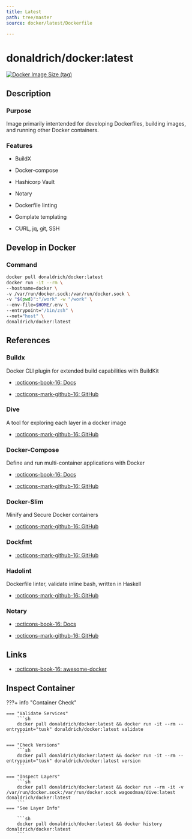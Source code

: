 ```yaml
---
title: Latest
path: tree/master
source: docker/latest/Dockerfile

---
```


# donaldrich/docker:latest

[![Docker Image Size (tag)](https://img.shields.io/docker/image-size/donaldrich/docker/latest?color=blue&label=size&logo=docker&style=flat-square)](https://hub.docker.com/r/donaldrich/docker/latest)

## Description

### Purpose

Image primarily intentended for developing Dockerfiles, building images, and running other Docker containers.

### Features

- BuildX

- Docker-compose

- Hashicorp Vault

- Notary

- Dockerfile linting

- Gomplate templating

- CURL, jq, git, SSH

## Develop in Docker

### Command

```sh
docker pull donaldrich/docker:latest
docker run -it --rm \
--hostname=docker \
-v /var/run/docker.sock:/var/run/docker.sock \
-v "$(pwd)":"/work" -w "/work" \
--env-file=$HOME/.env \
--entrypoint="/bin/zsh" \
--net="host" \
donaldrich/docker:latest
```

## References

### Buildx

Docker CLI plugin for extended build capabilities with BuildKit

- [:octicons-book-16: Docs](https://docs.docker.com/buildx)

- [:octicons-mark-github-16: GitHub](https://github.com/docker/buildx)

### Dive

A tool for exploring each layer in a docker image

- [:octicons-mark-github-16: GitHub](https://github.com/wagoodman/dive)

### Docker-Compose

Define and run multi-container applications with Docker

- [:octicons-book-16: Docs](https://docs.docker.com/compose)

- [:octicons-mark-github-16: GitHub](https://github.com/docker/compose)

### Docker-Slim

Minify and Secure Docker containers

- [:octicons-mark-github-16: GitHub](https://github.com/docker-slim/docker-slim)

### Dockfmt

- [:octicons-mark-github-16: GitHub](https://github.com/jessfraz/dockfmt)

### Hadolint

Dockerfile linter, validate inline bash, written in Haskell

- [:octicons-mark-github-16: GitHub](https://github.com/hadolint/hadolint)

### Notary

- [:octicons-book-16: Docs](https://docs.docker.com/notary)

- [:octicons-mark-github-16: GitHub](https://github.com/theupdateframework/notary)
## Links

- [:octicons-book-16: awesome-docker](https://awesome-docker.netlify.app)

## Inspect Container

???+ info "Container Check"

    === "Validate Services"
        ```sh
        docker pull donaldrich/docker:latest && docker run -it --rm --entrypoint="tusk" donaldrich/docker:latest validate
        ```

    === "Check Versions"
        ```sh
        docker pull donaldrich/docker:latest && docker run -it --rm --entrypoint="tusk" donaldrich/docker:latest version
        ```

    === "Inspect Layers"
        ```sh
        docker pull donaldrich/docker:latest && docker run --rm -it -v /var/run/docker.sock:/var/run/docker.sock wagoodman/dive:latest donaldrich/docker:latest
        ```
    === "See Layer Info"

        ```sh
        docker pull donaldrich/docker:latest && docker history donaldrich/docker:latest
        ```
